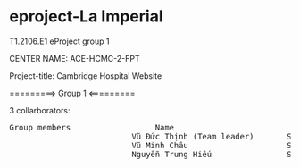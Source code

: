 # eproject-La Imperial
T1.2106.E1 eProject group 1

CENTER NAME: ACE-HCMC-2-FPT

Project-title: Cambridge Hospital Website

=========> Group 1 <=========

3 collarborators: 

<pre>
Group members                  Name	                           Student ID
                          Vũ Đức Thịnh (Team leader)       Student1319917
                          Vũ Minh Châu                     Student1317115 
                          Nguyễn Trung Hiếu                Student1318431       
</pre>
